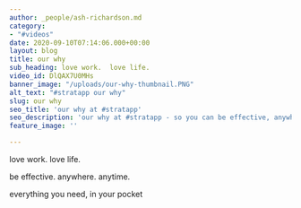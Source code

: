 ```yaml
---
author: _people/ash-richardson.md
category:
- "#videos"
date: 2020-09-10T07:14:06.000+00:00
layout: blog
title: our why
sub_heading: love work.  love life.
video_id: DlQAX7U0MHs
banner_image: "/uploads/our-why-thumbnail.PNG"
alt_text: "#stratapp our why"
slug: our why
seo_title: 'our why at #stratapp'
seo_description: 'our why at #stratapp - so you can be effective, anywhere, anytime'
feature_image: ''

---
```

love work.  love life.

be effective.  anywhere.  anytime.

everything you need, in your pocket